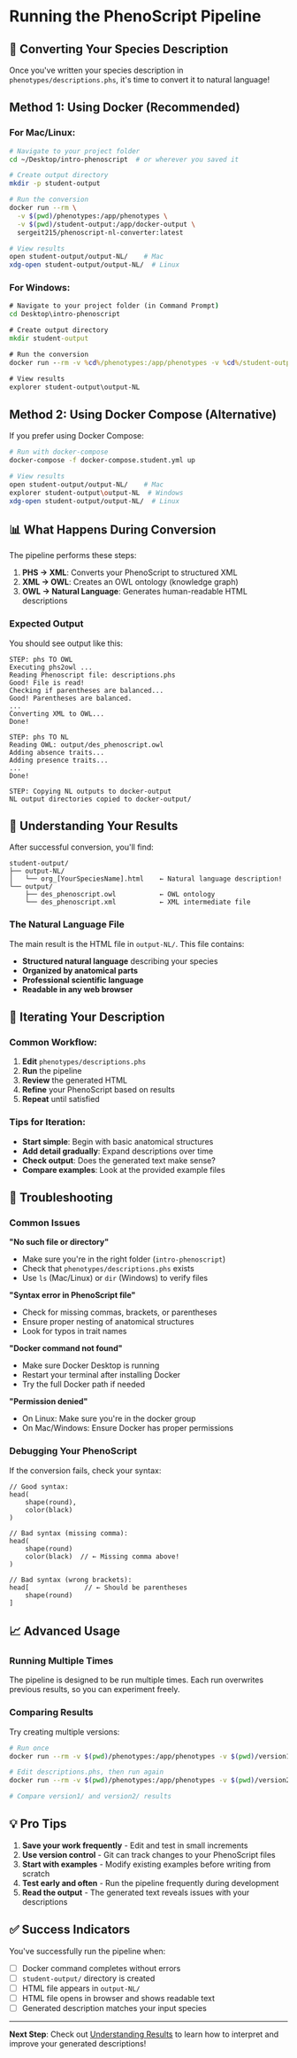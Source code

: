 # Running the PhenoScript Pipeline

## 🚀 Converting Your Species Description

Once you've written your species description in `phenotypes/descriptions.phs`, it's time to convert it to natural language!

## Method 1: Using Docker (Recommended)

### For Mac/Linux:
```bash
# Navigate to your project folder
cd ~/Desktop/intro-phenoscript  # or wherever you saved it

# Create output directory
mkdir -p student-output

# Run the conversion
docker run --rm \
  -v $(pwd)/phenotypes:/app/phenotypes \
  -v $(pwd)/student-output:/app/docker-output \
  sergeit215/phenoscript-nl-converter:latest

# View results
open student-output/output-NL/    # Mac
xdg-open student-output/output-NL/  # Linux
```

### For Windows:
```cmd
# Navigate to your project folder (in Command Prompt)
cd Desktop\intro-phenoscript

# Create output directory
mkdir student-output

# Run the conversion
docker run --rm -v %cd%/phenotypes:/app/phenotypes -v %cd%/student-output:/app/docker-output sergeit215/phenoscript-nl-converter:latest

# View results
explorer student-output\output-NL
```

## Method 2: Using Docker Compose (Alternative)

If you prefer using Docker Compose:

```bash
# Run with docker-compose
docker-compose -f docker-compose.student.yml up

# View results
open student-output/output-NL/    # Mac
explorer student-output\output-NL  # Windows
xdg-open student-output/output-NL/  # Linux
```

## 📊 What Happens During Conversion

The pipeline performs these steps:

1. **PHS → XML**: Converts your PhenoScript to structured XML
2. **XML → OWL**: Creates an OWL ontology (knowledge graph)
3. **OWL → Natural Language**: Generates human-readable HTML descriptions

### Expected Output

You should see output like this:
```
STEP: phs TO OWL
Executing phs2owl ... 
Reading Phenoscript file: descriptions.phs
Good! File is read!
Checking if parentheses are balanced...
Good! Parentheses are balanced.
...
Converting XML to OWL...
Done!

STEP: phs TO NL
Reading OWL: output/des_phenoscript.owl
Adding absence traits...
Adding presence traits...
...
Done!

STEP: Copying NL outputs to docker-output
NL output directories copied to docker-output/
```

## 📁 Understanding Your Results

After successful conversion, you'll find:

```
student-output/
├── output-NL/
│   └── org_[YourSpeciesName].html    ← Natural language description!
└── output/
    ├── des_phenoscript.owl           ← OWL ontology
    └── des_phenoscript.xml           ← XML intermediate file
```

### The Natural Language File

The main result is the HTML file in `output-NL/`. This file contains:
- **Structured natural language** describing your species
- **Organized by anatomical parts**
- **Professional scientific language**
- **Readable in any web browser**

## 🔄 Iterating Your Description

### Common Workflow:
1. **Edit** `phenotypes/descriptions.phs`
2. **Run** the pipeline
3. **Review** the generated HTML
4. **Refine** your PhenoScript based on results
5. **Repeat** until satisfied

### Tips for Iteration:
- **Start simple**: Begin with basic anatomical structures
- **Add detail gradually**: Expand descriptions over time
- **Check output**: Does the generated text make sense?
- **Compare examples**: Look at the provided example files

## 🚨 Troubleshooting

### Common Issues

**"No such file or directory"**
- Make sure you're in the right folder (`intro-phenoscript`)
- Check that `phenotypes/descriptions.phs` exists
- Use `ls` (Mac/Linux) or `dir` (Windows) to verify files

**"Syntax error in PhenoScript file"**
- Check for missing commas, brackets, or parentheses
- Ensure proper nesting of anatomical structures
- Look for typos in trait names

**"Docker command not found"**
- Make sure Docker Desktop is running
- Restart your terminal after installing Docker
- Try the full Docker path if needed

**"Permission denied"**
- On Linux: Make sure you're in the docker group
- On Mac/Windows: Ensure Docker has proper permissions

### Debugging Your PhenoScript

If the conversion fails, check your syntax:

```phenoscript
// Good syntax:
head(
    shape(round),
    color(black)
)

// Bad syntax (missing comma):
head(
    shape(round)
    color(black)  // ← Missing comma above!
)

// Bad syntax (wrong brackets):
head[              // ← Should be parentheses
    shape(round)
]
```

## 📈 Advanced Usage

### Running Multiple Times
The pipeline is designed to be run multiple times. Each run overwrites previous results, so you can experiment freely.

### Comparing Results
Try creating multiple versions:
```bash
# Run once
docker run --rm -v $(pwd)/phenotypes:/app/phenotypes -v $(pwd)/version1:/app/docker-output sergeit215/phenoscript-nl-converter:latest

# Edit descriptions.phs, then run again
docker run --rm -v $(pwd)/phenotypes:/app/phenotypes -v $(pwd)/version2:/app/docker-output sergeit215/phenoscript-nl-converter:latest

# Compare version1/ and version2/ results
```

## 💡 Pro Tips

1. **Save your work frequently** - Edit and test in small increments
2. **Use version control** - Git can track changes to your PhenoScript files
3. **Start with examples** - Modify existing examples before writing from scratch
4. **Test early and often** - Run the pipeline frequently during development
5. **Read the output** - The generated text reveals issues with your descriptions

## ✅ Success Indicators

You've successfully run the pipeline when:
- [ ] Docker command completes without errors
- [ ] `student-output/` directory is created
- [ ] HTML file appears in `output-NL/`
- [ ] HTML file opens in browser and shows readable text
- [ ] Generated description matches your input species

---

**Next Step**: Check out [Understanding Results](UNDERSTANDING-RESULTS.md) to learn how to interpret and improve your generated descriptions!